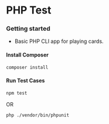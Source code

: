 # PHP Test



### Getting started

- Basic PHP CLI app for playing cards.


#### Install Composer 

```sh
composer install
```

#### Run Test Cases

  ```sh
  npm test
  ```

   OR 

````sh
php ./vendor/bin/phpunit 
````
